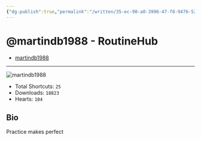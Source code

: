 ```yaml
---
{"dg-publish":true,"permalink":"/written/35-ec-90-a0-3996-47-f8-9476-527-e4-e43372-b/","dgHomeLink":true,"dgPassFrontmatter":false}
---
```


# @martindb1988 - RoutineHub

- [martindb1988](https://routinehub.co/user/martindb1988)

---

![martindb1988](https://s3.us-west-002.backblazeb2.com/routinehub/media/user/2709/0218d4b432a2cd1e90b7a3ba0f34d9e5.jpeg?X-Amz-Algorithm=AWS4-HMAC-SHA256&X-Amz-Credential=002cdd049d57e390000000007%2F20220714%2Fus-west-002%2Fs3%2Faws4_request&X-Amz-Date=20220714T224651Z&X-Amz-Expires=3600&X-Amz-SignedHeaders=host&X-Amz-Signature=f1838884bee58caa1ee3ee07279bacd7bc33816ac8c7e528c75e14e1a8ba784e)

- Total Shortcuts: `25`
- Downloads: `18823`
- Hearts: `104`

## Bio
Practice makes perfect

